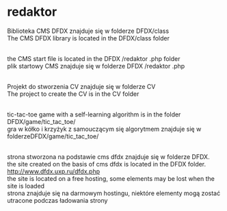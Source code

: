 # redaktor
Biblioteka CMS DFDX znajduje się w folderze DFDX/class<br>
The CMS DFDX library is located in the DFDX/class folder<br><br>

the CMS start file is located in the DFDX /redaktor .php folder<br>
plik startowy CMS znajduje się w folderze DFDX /redaktor .php<br><br>

Projekt do stworzenia CV znajduje się w folderze CV<br>
The project to create the CV is in the CV folder<br><br>

tic-tac-toe game with a self-learning algorithm is in the folder DFDX/game/tic_tac_toe/<br>
gra w kółko i krzyżyk z samouczącym się algorytmem znajduje się w folderzeDFDX/game/tic_tac_toe/<br><br>

strona stworzona na podstawie cms dfdx znajduje się w folderze DFDX.<br>
the site created on the basis of cms dfdx is located in the DFDX folder.<br>
http://www.dfdx.uxp.ru/dfdx.php<br>
the site is located on a free hosting, some elements may be lost when the site is loaded<br>
strona znajduje się na darmowym hostingu, niektóre elementy mogą zostać utracone podczas ładowania strony<br>
